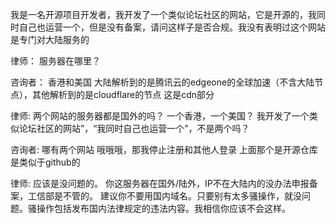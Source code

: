 我是一名开源项目开发者，我开发了一个类似论坛社区的网站，它是开源的，我同时自己也运营一个，但是没有备案，请问这样子是否合规。我没有表明过这个网站是专门对大陆服务的



 律师：  服务器在哪里？

 咨询者：  香港和美国  大陆解析到的是腾讯云的edgeone的全球加速（不含大陆节点），其他解析到的是cloudflare的节点 这是cdn部分


 律师:  两个网站的服务器都是国外的吗？ 一个香港，一个美国？  我开发了一个类似论坛社区的网站”，“我同时自己也运营一个”，不是两个吗？



咨询者:  哪有两个网站 哦哦哦，那我停止注册和其他人登录 上面那个是开源仓库  是类似于github的


律师:   应该是没问题的。 你这服务器在国外/陆外，IP不在大陆内的没办法申报备案，工信部是不管的。 建议你不要用国内域名。只要别有太多骚操作，就没问题。骚操作包括发布国内法律规定的违法内容。我相信你应该不会这样。